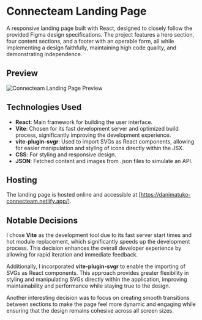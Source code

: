 # Connecteam Landing Page

A responsive landing page built with React, designed to closely follow the provided Figma design specifications. The project features a hero section, four content sections, and a footer with an operable form, all while implementing a design faithfully, maintaining high code quality, and demonstrating independence.

## Preview
![Connecteam Landing Page Preview]('./src/assets/screenshot.png')

## Technologies Used

- **React**: Main framework for building the user interface.
- **Vite**: Chosen for its fast development server and optimized build process, significantly improving the development experience.
- **vite-plugin-svgr**: Used to import SVGs as React components, allowing for easier manipulation and styling of icons directly within the JSX.
- **CSS**: For styling and responsive design.
- **JSON**: Fetched content and images from .json files to simulate an API.


## Hosting

The landing page is hosted online and accessible at [https://danimatuko-connecteam.netlify.app/].

## Notable Decisions

I chose **Vite** as the development tool due to its fast server start times and hot module replacement, which significantly speeds up the development process. This decision enhances the overall developer experience by allowing for rapid iteration and immediate feedback.

Additionally, I incorporated **vite-plugin-svgr** to enable the importing of SVGs as React components. This approach provides greater flexibility in styling and manipulating SVGs directly within the application, improving maintainability and performance while staying true to the design.

Another interesting decision was to focus on creating smooth transitions between sections to make the page feel more dynamic and engaging while ensuring that the design remains cohesive across all screen sizes.

